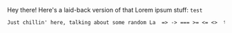 Hey there! Here's a laid-back version of that Lorem ipsum stuff: `test`

```markdown
Just chillin' here, talking about some random La  => -> === >= <= <>  tin-sounding words. You know, the usual "dolor sit amet" jazz. No big deal, just keeping it casual.
```
